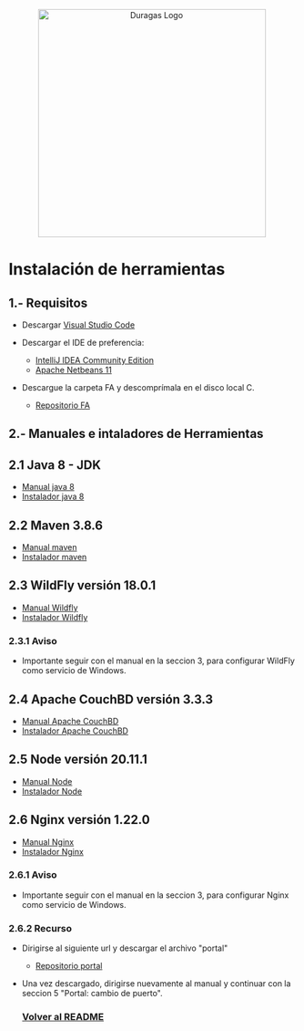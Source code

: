 <p align="center"><a href="#" target="_blank"><img src="https://duragaspromo.com/img/logo.png" width="400" alt="Duragas Logo"></a></p>

# Instalación de herramientas

## 1.- Requisitos

- Descargar [Visual Studio Code](https://code.visualstudio.com/)
- Descargar el IDE de preferencia:

  - [IntelliJ IDEA Community Edition](https://www.jetbrains.com/idea/download/?section=windows)
  - [Apache Netbeans 11](https://netbeans.apache.org/front/main/download/nb113/nb113/)

- Descargue la carpeta FA y descomprímala en el disco local C.
  - [Repositorio FA](https://drive.google.com/file/d/1kmpbFILFFnK4La8TzXObSw-BF5HgOWaB/view?usp=sharing)

## 2.- Manuales e intaladores de Herramientas

## 2.1 Java 8 - JDK

- [Manual java 8](https://drive.google.com/file/d/1005YVS7EIsaVjCDmQe5fJ2-4AbxMjOm7/view?usp=sharing)
- [Instalador java 8 ](https://drive.google.com/file/d/1mQ5FvFRuFZDUW6OjhB0eW_XA_uKfw0XC/view?usp=drive_link)

## 2.2 Maven 3.8.6

- [Manual maven](https://drive.google.com/file/d/1hp2UXkHVfUP-8u192R_X4UyYXk_EIQ5Q/view?usp=sharing)
- [Instalador maven](https://drive.google.com/file/d/1vRSo81Czqal0nd3UBByyNsULDVaX1oia/view?usp=sharing)

## 2.3 WildFly versión 18.0.1

- [Manual Wildfly](https://drive.google.com/file/d/1S-hECroH7g7mDXuKFwqBGfKd9zIV83Ah/view)
- [Instalador Wildfly](https://drive.google.com/file/d/1fi_dBnxcd2upsbwCTDO35WgOza8i2sng/view?usp=drive_link)

### 2.3.1 Aviso

- Importante seguir con el manual en la seccion 3, para configurar WildFly como servicio de Windows.

## 2.4 Apache CouchBD versión 3.3.3

- [Manual Apache CouchBD](https://drive.google.com/file/d/1m-_8fC1o-Hfu5GBBkj8tf-kG58h-NDNV/view?usp=sharing)
- [Instalador Apache CouchBD](https://drive.google.com/file/d/1ko7LODxwgzmElvafU84GefKB9ABhNO9U/view?usp=drive_link)

## 2.5 Node versión 20.11.1

- [Manual Node](https://drive.google.com/file/d/1GovOKyPrLZi9JgcyP-My0oHe_P0ir_G7/view)
- [Instalador Node](https://drive.google.com/file/d/16xh9CswEnWn7w-00PaOWkGdUoCBwj4Ut/view?usp=drive_link)

## 2.6 Nginx versión 1.22.0

- [Manual Nginx](https://drive.google.com/file/d/1HtU1RnTltp5TSrRhp08vOTFU-eHvnSkg/view?usp=sharing)
- [Instalador Nginx](https://drive.google.com/file/d/14r0LyPS8_xHEvIGy1gJslqDg8suxEExD/view?usp=drive_link)

### 2.6.1 Aviso

- Importante seguir con el manual en la seccion 3, para configurar Nginx como servicio de Windows.

### 2.6.2 Recurso

- Dirigirse al siguiente url y descargar el archivo "portal"

  - [Repositorio portal](https://drive.google.com/file/d/19moVRFkFXUNgHaeEYPAGcKxU1IovoPQJ/view?usp=sharing)

- Una vez descargado, dirigirse nuevamente al manual y continuar con la seccion 5 "Portal: cambio de puerto".

  ### [Volver al README](https://github.com/JoelBaj/API/blob/main/Readme.md)
